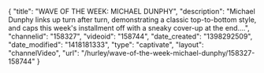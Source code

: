 {
    "title": "WAVE OF THE WEEK: MICHAEL DUNPHY",
    "description": "Michael Dunphy links up turn after turn, demonstrating a classic top-to-bottom style, and caps this week's installment off with a sneaky cover-up at the end....",
    "channelid": "158327",
    "videoid": "158744",
    "date_created": "1398292509",
    "date_modified": "1418181333",
    "type": "captivate",
    "layout": "channelVideo",
    "url": "\/hurley\/wave-of-the-week-michael-dunphy\/158327-158744"
}